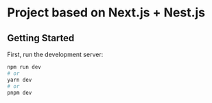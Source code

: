 # Project based on Next.js + Nest.js 


## Getting Started

First, run the development server:

```bash
npm run dev
# or
yarn dev
# or
pnpm dev
```